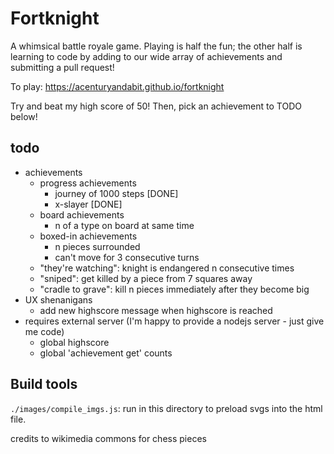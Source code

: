 # Fortknight

A whimsical battle royale game. Playing is half the fun; the other half is learning to code by adding to our wide array of achievements and submitting a pull request!

To play: https://acenturyandabit.github.io/fortknight

Try and beat my high score of 50! Then, pick an achievement to TODO below!



## todo
- achievements
    - progress achievements
        - journey of 1000 steps [DONE]
        - x-slayer [DONE]
    - board achievements
        - n of a type on board at same time
    - boxed-in achievements
        - n pieces surrounded
        - can't move for 3 consecutive turns
    - "they're watching": knight is endangered n consecutive times
    - "sniped": get killed by a piece from 7 squares away
    - "cradle to grave": kill n pieces immediately after they become big 
- UX shenanigans
    - add new highscore message when highscore is reached
- requires external server (I'm happy to provide a nodejs server - just give me code)
    - global highscore
    - global 'achievement get' counts


## Build tools
`./images/compile_imgs.js`: run in this directory to preload svgs into the html file.

credits to wikimedia commons for chess pieces
